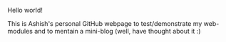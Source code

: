 Hello world!

This is Ashish's personal GitHub webpage to test/demonstrate my web-modules and to mentain a mini-blog (well, have thought about it :)